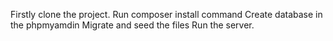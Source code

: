 Firstly clone the project.
Run composer install command
Create database in the phpmyamdin
Migrate and seed the files
Run the server.

